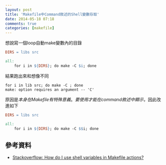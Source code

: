 ```yaml
---
layout: post
title: 'Makefile中Command敘述的Shell變數存取'
date: 2014-05-18 07:18
comments: true
categories: [makefile]
---
```

想說寫一個loop自動make變數內的目錄
```makefile 錯誤的Makefile
DIRS = libs src

all:
	for i in ${DIRS}; do make -C $i; done
```
結果跑出來和想像不同
```text make結果
for i in lib src; do make -C ; done
make: option requires an argument -- 'C'
```

原因是$本身在Makefile有特殊意義。要使用$$才能在command敘述中顯示$，因此改進如下

```makefile 正確的Makefile
DIRS = libs src

all:
	for i in ${DIRS}; do make -C $$i; done
```
## 參考資料

* [Stackoverflow: How do I use shell variables in Makefile actions?](http://stackoverflow.com/questions/13774784/how-do-i-use-shell-variables-in-makefile-actions)
